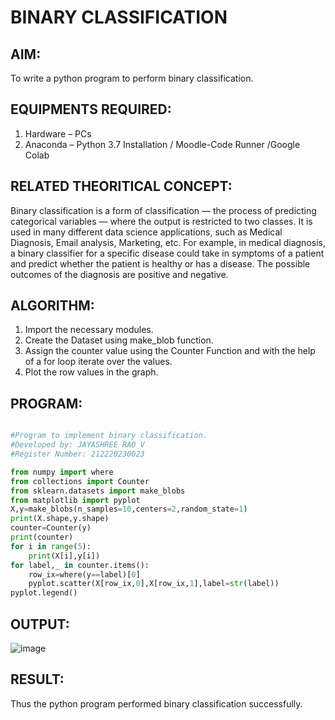 # BINARY CLASSIFICATION
## AIM:

To write a python program to perform binary classification.

## EQUIPMENTS REQUIRED:

1. Hardware – PCs
2. Anaconda – Python 3.7 Installation / Moodle-Code Runner /Google Colab

## RELATED THEORITICAL CONCEPT:

Binary classification is a form of classification — the process of predicting categorical variables — where the output is restricted to two classes.
It is used in many different data science applications, such as Medical Diagnosis, Email analysis, Marketing, etc.
For example, in medical diagnosis, a binary classifier for a specific disease could take in symptoms of a patient and predict whether the patient is healthy or has a disease. The possible outcomes of the diagnosis are positive and negative.

## ALGORITHM:

1. Import the necessary modules.
2. Create the Dataset using make_blob function.
3. Assign the counter value using the Counter Function and with the help of a for loop iterate over the values.
4. Plot the row values in the graph.

## PROGRAM:

```python

#Program to implement binary classification.
#Developed by: JAYASHREE RAO V
#Register Number: 212220230023

from numpy import where
from collections import Counter
from sklearn.datasets import make_blobs
from matplotlib import pyplot
X,y=make_blobs(n_samples=10,centers=2,random_state=1)
print(X.shape,y.shape)
counter=Counter(y)
print(counter)
for i in range(5):
    print(X[i],y[i])
for label,_ in counter.items():
    row_ix=where(y==label)[0]
    pyplot.scatter(X[row_ix,0],X[row_ix,1],label=str(label))
pyplot.legend()
```

## OUTPUT:

 ![image](https://user-images.githubusercontent.com/86832944/164508210-eb2a00b9-9942-4631-b56c-cd86f8a78052.png)
## RESULT:

Thus the python program performed binary classification successfully.
